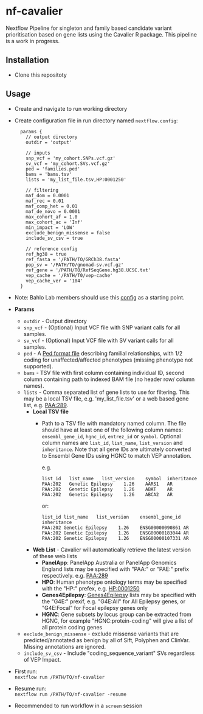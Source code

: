 # nf-cavalier

Nextflow Pipeline for singleton and family based candidate variant prioritisation based on gene lists using the Cavalier R package. This pipeline is a work in progress.

## Installation
* Clone this repositoty

## Usage
* Create and navigate to run working directory
* Create configuration file in run directory named `nextflow.config`:
  ```Nextflow
    params {
      // output directory
      outdir = 'output'
      
      // inputs
      snp_vcf = 'my_cohort.SNPs.vcf.gz'
      sv_vcf = 'my_cohort.SVs.vcf.gz'
      ped = 'families.ped'
      bams = 'bams.tsv'
      lists = 'my_list_file.tsv,HP:0001250'
      
      // filtering
      maf_dom = 0.0001
      maf_rec = 0.01
      maf_comp_het = 0.01
      maf_de_novo = 0.0001
      max_cohort_af = 1.0
      max_cohort_ac = 'Inf'
      min_impact = 'LOW'
      exclude_benign_missense = false
      include_sv_csv = true
  
      // reference config
      ref_hg38 = true
      ref_fasta = '/PATH/TO/GRCh38.fasta'
      pop_sv = '/PATH/TO/gnomad-sv.vcf.gz'
      ref_gene = '/PATH/TO/RefSeqGene.hg38.UCSC.txt'
      vep_cache = '/PATH/T0/vep-cache'
      vep_cache_ver = '104'
    }
    ```
* Note: Bahlo Lab members should use this [config](https://github.com/bahlolab/nextflow-config/blob/master/nf-cavalier/milton.config) as a starting point.

* **Params**  
  * `outdir` - Output directory
  * `snp_vcf` - (Optional) Input VCF file with SNP variant calls for all samples.
  * `sv_vcf` - (Optional) Input VCF file with SV variant calls for all samples.
  * `ped` - A [Ped format file](https://gatk.broadinstitute.org/hc/en-us/articles/360035531972-PED-Pedigree-format) describing familial relationships, with 1/2 coding for unaffected/affected phenotypes (missing phenotype not supported).
  * `bams` - TSV file with first column containing individual ID, second column containing path to indexed BAM file (no header row/  column names).
  * `lists` - Comma separated list of gene lists to use for filtering. This may be a local TSV file, e.g. 'my_list_file.tsv' or a web based gene list, e.g. [PAA:289](https://panelapp.agha.umccr.org/panels/289/).
    * **Local TSV file**  
      * Path to a TSV file with mandatory named column. The file should have at least one of the following column names:
     `ensembl_gene_id`, `hgnc_id`, `entrez_id` or `symbol`. Optional column names are `list_id`, `list_name`, `list_version` and `inheritance`. Note that all gene IDs are ultimately converted to Ensembl Gene IDs using HGNC to match VEP annotation.
     
         e.g.

          ```
          list_id	list_name	list_version	symbol	inheritance
          PAA:202	Genetic Epilepsy	1.26	AARS1	AR
          PAA:202	Genetic Epilepsy	1.26	ABAT	AR
          PAA:202	Genetic Epilepsy	1.26	ABCA2	AR
          ```
          
          or:
          
            list_id	list_name	list_version	ensembl_gene_id	inheritance
            PAA:202	Genetic Epilepsy	1.26	ENSG00000090861	AR
            PAA:202	Genetic Epilepsy	1.26	ENSG00000183044	AR
            PAA:202	Genetic Epilepsy	1.26	ENSG00000107331	AR
              
    * **Web List** - Cavalier will automatically retrieve the latest version of these web lists
      * **PanelApp**: PanelApp Australia or PanelApp Genomics England lists may be specified with "PAA:" or "PAE:" prefix respectively. e.g. [PAA:289](https://panelapp.agha.umccr.org/panels/289/)
      * **HPO**: Human phenotype ontology terms may be specified with the "HP:" prefex, e.g. [HP:0001250](https://hpo.jax.org/browse/term/HP:0001250)
      * **Genes4Epilepsy**: [Genes4Epilepsy](https://github.com/bahlolab/Genes4Epilepsy) lists may be specified with the "G4E:" prexif, e.g. "G4E:All" for All Epilepsy genes, or "G4E:Focal" for Focal epilepsy genes only
      * **HGNC**: Gene subsets by locus group can be extracted from HGNC, for example "HGNC:protein-coding" will give a list of all protein coding genes
  * `exclude_benign_missense` - exclude missense variants that are predicted/annotated as benign by all of Sift, 
  Polyphen and ClinVar. Missing annotations are ignored.
  * `include_sv_csv` - Include "coding_sequence_variant" SVs regardless of VEP Impact.

* First run:  
`nextflow run /PATH/TO/nf-cavalier`
* Resume run:  
`nextflow run /PATH/TO/nf-cavalier -resume`
* Recommended to run workflow in a `screen` session
  
